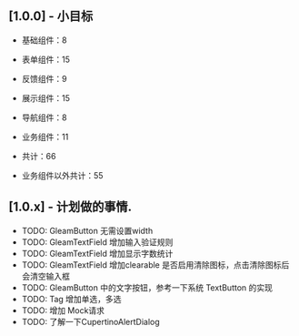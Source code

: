 <!--
/*
 * @Author: gaoyong06@qq.com
 * @Date: 2020-11-06 14:08:23 
 * @Last Modified by: gaoyong06@qq.com
 * @Last Modified time: 2020-11-06 14:08:23
 */
-->
## [1.0.0] - 小目标

* 基础组件：8
* 表单组件：15
* 反馈组件：9
* 展示组件：15
* 导航组件：8
* 业务组件：11

* 共计：66
* 业务组件以外共计：55

## [1.0.x] - 计划做的事情.

* TODO: GleamButton 无需设置width
* TODO: GleamTextField 增加输入验证规则
* TODO: GleamTextField 增加显示字数统计
* TODO: GleamTextField 增加clearable 是否启用清除图标，点击清除图标后会清空输入框
* TODO: GleamButton 中的文字按钮，参考一下系统 TextButton 的实现
* TODO: Tag 增加单选，多选
* TODO: 增加 Mock请求 
* TODO: 了解一下CupertinoAlertDialog


